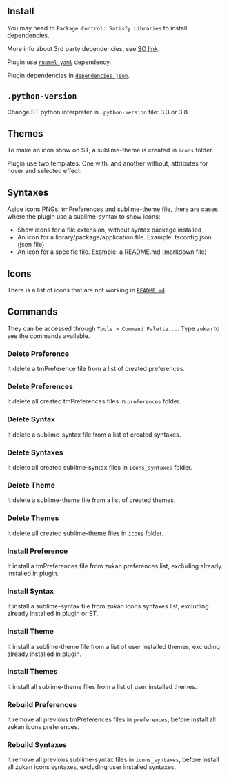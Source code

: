 
## Install

You may need to `Package Control: Satisfy Libraries` to install dependencies.  

More info about 3rd party dependencies, see [SO link](https://stackoverflow.com/questions/61196270/how-to-properly-use-3rd-party-dependencies-with-sublime-text-plugins).  

Plugin use [`ruamel-yaml`](https://packagecontrol.github.io) dependency.  

Plugin dependencies in [`dependencies.json`](https://github.com/53v3n3d4/Zukan-Icon-Theme/blob/main/dependencies.json).  

## `.python-version`

Change ST python interpreter in `.python-version` file: 3.3 or 3.8.  

## Themes

To make an icon show on ST, a sublime-theme is created in `icons` folder.  

Plugin use two templates. One with, and another without, attributes for hover and selected effect.  

## Syntaxes

Aside icons PNGs, tmPreferences and sublime-theme file, there are cases where the plugin use a sublime-syntax to show icons:  
- Show icons for a file extension, without syntax package installed  
- An icon for a library/package/application file. Example: tsconfig.json (json file)  
- An icon for a specific file. Example: a README.md (markdown file)  

## Icons

There is a list of icons that are not working in [`README.md`](https://github.com/53v3n3d4/Zukan-Icon-Theme?tab=readme-ov-file#icons-that-works-depending-on-folder-position).  

## Commands

They can be accessed through `Tools > Command Palette...`. Type `zukan` to see the commands available.  

### Delete Preference

It delete a tmPreference file from a list of created preferences.  

### Delete Preferences

It delete all created tmPreferences files in `preferences` folder.  

### Delete Syntax

It delete a sublime-syntax file from a list of created syntaxes.  

### Delete Syntaxes

It delete all created sublime-syntax files in `icons_syntaxes` folder.  

### Delete Theme

It delete a sublime-theme file from a list of created themes.  

### Delete Themes

It delete all created sublime-theme files in `icons` folder.  

### Install Preference

It install a tmPreferences file from zukan preferences list, excluding already installed in plugin.  

### Install Syntax

It install a sublime-syntax file from zukan icons syntaxes list, excluding already installed in plugin or ST.  

### Install Theme

It install a sublime-theme file from a list of user installed themes, excluding already installed in plugin.  

### Install Themes

It install all sublime-theme files from a list of user installed themes.  

### Rebuild Preferences

It remove all previous tmPreferences files in `preferences`, before install all zukan icons preferences.

### Rebuild Syntaxes

It remove all previous sublime-syntax files in `icons_syntaxes`, before install all zukan icons syntaxes, excluding user installed syntaxes.
